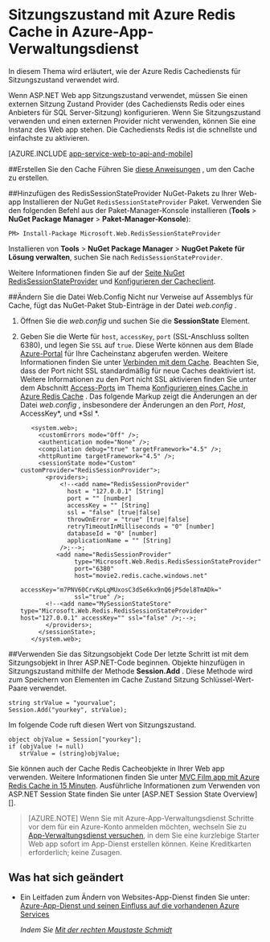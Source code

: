<properties 
    pageTitle="Sitzungszustand mit Azure Redis Cache in Azure-App-Verwaltungsdienst" 
    description="Erfahren Sie, wie in der Azure-Cache-Dienst verwenden, um ASP.NET Sitzung Zustand Zwischenspeichern unterstützen." 
    services="app-service\web" 
    documentationCenter=".net" 
    authors="Rick-Anderson" 
    manager="wpickett" 
    editor="none"/>

<tags 
    ms.service="app-service-web" 
    ms.workload="na" 
    ms.tgt_pltfrm="na" 
    ms.devlang="dotnet" 
    ms.topic="get-started-article" 
    ms.date="06/27/2016" 
    ms.author="riande"/>


# <a name="session-state-with-azure-redis-cache-in-azure-app-service"></a>Sitzungszustand mit Azure Redis Cache in Azure-App-Verwaltungsdienst


In diesem Thema wird erläutert, wie der Azure Redis Cachediensts für Sitzungszustand verwendet wird.

Wenn ASP.NET Web app Sitzungszustand verwendet, müssen Sie einen externen Sitzung Zustand Provider (des Cachediensts Redis oder eines Anbieters für SQL Server-Sitzung) konfigurieren. Wenn Sie Sitzungszustand verwenden und einen externen Provider nicht verwenden, können Sie eine Instanz des Web app stehen. Die Cachediensts Redis ist die schnellste und einfachste zu aktivieren.

[AZURE.INCLUDE [app-service-web-to-api-and-mobile](../../includes/app-service-web-to-api-and-mobile.md)] 

##<a name="a-idcreatecacheacreate-the-cache"></a><a id="createcache"></a>Erstellen Sie den Cache
Führen Sie [diese Anweisungen](../cache-dotnet-how-to-use-azure-redis-cache.md#create-cache) , um den Cache zu erstellen.

##<a name="a-idconfigureprojectaadd-the-redissessionstateprovider-nuget-package-to-your-web-app"></a><a id="configureproject"></a>Hinzufügen des RedisSessionStateProvider NuGet-Pakets zu Ihrer Web-app
Installieren der NuGet `RedisSessionStateProvider` Paket.  Verwenden Sie den folgenden Befehl aus der Paket-Manager-Konsole installieren (**Tools** > **NuGet Package Manager** > **Paket-Manager-Konsole**):

  `PM> Install-Package Microsoft.Web.RedisSessionStateProvider`
  
Installieren von **Tools** > **NuGet Package Manager** > **NugGet Pakete für Lösung verwalten**, suchen Sie nach `RedisSessionStateProvider`.

Weitere Informationen finden Sie auf der [Seite NuGet RedisSessionStateProvider](http://www.nuget.org/packages/Microsoft.Web.RedisSessionStateProvider/ ) und [Konfigurieren der Cacheclient](../cache-dotnet-how-to-use-azure-redis-cache.md#NuGet).

##<a name="a-idconfigurewebconfigamodify-the-webconfig-file"></a><a id="configurewebconfig"></a>Ändern Sie die Datei Web.Config
Nicht nur Verweise auf Assemblys für Cache, fügt das NuGet-Paket Stub-Einträge in der Datei *web.config* . 

1. Öffnen Sie die *web.config* und suchen Sie die **SessionState** Element.

1. Geben Sie die Werte für `host`, `accessKey`, `port` (SSL-Anschluss sollten 6380), und legen Sie `SSL` auf `true`. Diese Werte können aus dem Blade [Azure-Portal](http://go.microsoft.com/fwlink/?LinkId=529715) für Ihre Cacheinstanz abgerufen werden. Weitere Informationen finden Sie unter [Verbinden mit dem Cache](../cache-dotnet-how-to-use-azure-redis-cache.md#connect-to-cache). Beachten Sie, dass der Port nicht SSL standardmäßig für neue Caches deaktiviert ist. Weitere Informationen zu den Port nicht SSL aktivieren finden Sie unter dem Abschnitt [Access-Ports](https://msdn.microsoft.com/library/azure/dn793612.aspx#AccessPorts) im Thema [Konfigurieren eines Cache in Azure Redis Cache](https://msdn.microsoft.com/library/azure/dn793612.aspx) . Das folgende Markup zeigt die Änderungen an der Datei *web.config* , insbesondere der Änderungen an den *Port*, *Host*, AccessKey*, und *Ssl *.

          <system.web>;
            <customErrors mode="Off" />;
            <authentication mode="None" />;
            <compilation debug="true" targetFramework="4.5" />;
            <httpRuntime targetFramework="4.5" />;
            <sessionState mode="Custom" customProvider="RedisSessionProvider">;
              <providers>;  
                  <!--<add name="RedisSessionProvider" 
                    host = "127.0.0.1" [String]
                    port = "" [number]
                    accessKey = "" [String]
                    ssl = "false" [true|false]
                    throwOnError = "true" [true|false]
                    retryTimeoutInMilliseconds = "0" [number]
                    databaseId = "0" [number]
                    applicationName = "" [String]
                  />;-->;
                 <add name="RedisSessionProvider" 
                      type="Microsoft.Web.Redis.RedisSessionStateProvider" 
                      port="6380"
                      host="movie2.redis.cache.windows.net" 
                      accessKey="m7PNV60CrvKpLqMUxosC3dSe6kx9nQ6jP5del8TmADk=" 
                      ssl="true" />;
              <!--<add name="MySessionStateStore" type="Microsoft.Web.Redis.RedisSessionStateProvider" host="127.0.0.1" accessKey="" ssl="false" />;-->;
              </providers>;
            </sessionState>;
          </system.web>;


##<a name="a-idusesessionobjecta-use-the-session-object-in-code"></a><a id="usesessionobject"></a>Verwenden Sie das Sitzungsobjekt Code
Der letzte Schritt ist mit dem Sitzungsobjekt in Ihrer ASP.NET-Code beginnen. Objekte hinzufügen in Sitzungszustand mithilfe der Methode **Session.Add** . Diese Methode wird zum Speichern von Elementen im Cache Zustand Sitzung Schlüssel-Wert-Paare verwendet.

    string strValue = "yourvalue";
    Session.Add("yourkey", strValue);

Im folgende Code ruft diesen Wert von Sitzungszustand.

    object objValue = Session["yourkey"];
    if (objValue != null)
       strValue = (string)objValue; 

Sie können auch der Cache Redis Cacheobjekte in Ihrer Web app verwenden. Weitere Informationen finden Sie unter [MVC Film app mit Azure Redis Cache in 15 Minuten](https://azure.microsoft.com/blog/2014/06/05/mvc-movie-app-with-azure-redis-cache-in-15-minutes/).
Ausführliche Informationen zum Verwenden von ASP.NET Session State finden Sie unter [ASP.NET Session State Overview][].

>[AZURE.NOTE] Wenn Sie mit Azure-App-Verwaltungsdienst Schritte vor dem für ein Azure-Konto anmelden möchten, wechseln Sie zu [App-Verwaltungsdienst versuchen](http://go.microsoft.com/fwlink/?LinkId=523751), in dem Sie eine kurzlebige Starter Web app sofort im App-Dienst erstellen können. Keine Kreditkarten erforderlich; keine Zusagen.

## <a name="whats-changed"></a>Was hat sich geändert
* Ein Leitfaden zum Ändern von Websites-App-Dienst finden Sie unter: [Azure-App-Dienst und seinen Einfluss auf die vorhandenen Azure Services](http://go.microsoft.com/fwlink/?LinkId=529714)

  *Indem Sie [Mit der rechten Maustaste Schmidt](https://twitter.com/RickAndMSFT)*
  
  [installed the latest]: http://www.windowsazure.com/downloads/?sdk=net  
  [ASP.NET Session State (Übersicht)]: http://msdn.microsoft.com/library/ms178581.aspx

  [NewIcon]: ./media/web-sites-dotnet-session-state-caching/CacheScreenshot_NewButton.png
  [NewCacheDialog]: ./media/web-sites-dotnet-session-state-caching/CachingScreenshot_CreateOptions.png
  [CacheIcon]: ./media/web-sites-dotnet-session-state-caching/CachingScreenshot_CacheIcon.png
  [NuGetDialog]: ./media/web-sites-dotnet-session-state-caching/CachingScreenshot_NuGet.png
  [OutputConfig]: ./media/web-sites-dotnet-session-state-caching/CachingScreenshot_OC_WebConfig.png
  [CacheConfig]: ./media/web-sites-dotnet-session-state-caching/CachingScreenshot_CacheConfig.png
  [EndpointURL]: ./media/web-sites-dotnet-session-state-caching/CachingScreenshot_EndpointURL.png
  [ManageKeys]: ./media/web-sites-dotnet-session-state-caching/CachingScreenshot_ManageAccessKeys.png
 
